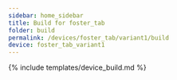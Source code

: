 ```yaml
---
sidebar: home_sidebar
title: Build for foster_tab
folder: build
permalink: /devices/foster_tab/variant1/build
device: foster_tab_variant1
---
```

{% include templates/device_build.md %}
